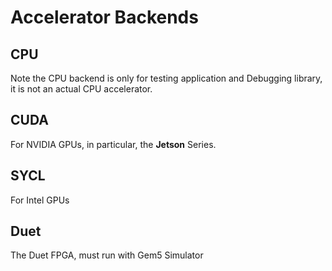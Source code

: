 # Accelerator Backends

## CPU

Note the CPU backend is only for testing application and Debugging library, it is not an actual CPU accelerator. 

## CUDA

For NVIDIA GPUs, in particular, the **Jetson** Series. 

## SYCL 

For Intel GPUs

## Duet

The Duet FPGA, must run with Gem5 Simulator
